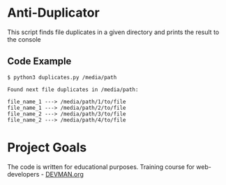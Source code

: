 # Anti-Duplicator

This script finds file duplicates in a given directory and prints the result to the console

## Code Example

```
$ python3 duplicates.py /media/path

Found next file duplicates in /media/path:

file_name_1 ---> /media/path/1/to/file
file_name_1 ---> /media/path/2/to/file
file_name_2 ---> /media/path/3/to/file
file_name_2 ---> /media/path/4/to/file

```

# Project Goals

The code is written for educational purposes. Training course for web-developers - [DEVMAN.org](https://devman.org)
